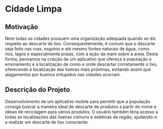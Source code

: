 # Cidade Limpa

## Motivação
	 	 	 	
  Nem todas as cidades possuem uma organização adequada quando se diz respeito ao descarte de lixo. Consequentemente, é comum que o descarte seja feito nas ruas, esgotos e até mesmo fontes naturais de água, como rios, lagos e especialmente praias, com a ação da maré sobre a areia. Desta forma, pensamos na criação de um aplicativo que ofereça à população o ensinamento e a localização de como e onde descartar corretamente o lixo, oferecendo a localização das lixeiras mais próximas, evitando assim que alagamentos por bueiros entupidos nas cidades ocorram.

## Descrição do Projeto

  Desenvolvimento de um aplicativo mobile para permitir que a população consiga buscar a maneira ideal de descarte de produtos a partir do nome e ideias de reciclagem para vários produtos. O usuário também teria acesso a todas as localizações das lixeiras comuns e seletivas da região, ajudando-o a realizar um descarte de lixo consciente.
